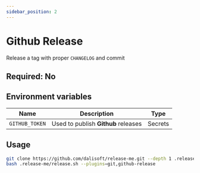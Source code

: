```yaml
---
sidebar_position: 2
---
```


# Github Release

Release a tag with proper `CHANGELOG` and commit

## Required: **No**

## Environment variables

| Name           | Description                         | Type    |
| -------------- | ----------------------------------- | ------- |
| `GITHUB_TOKEN` | Used to publish **Github** releases | Secrets |

## Usage

```bash title="Bash (Terminal)"
git clone https://github.com/dalisoft/release-me.git --depth 1 .release-me
bash .release-me/release.sh --plugins=git,github-release
```
